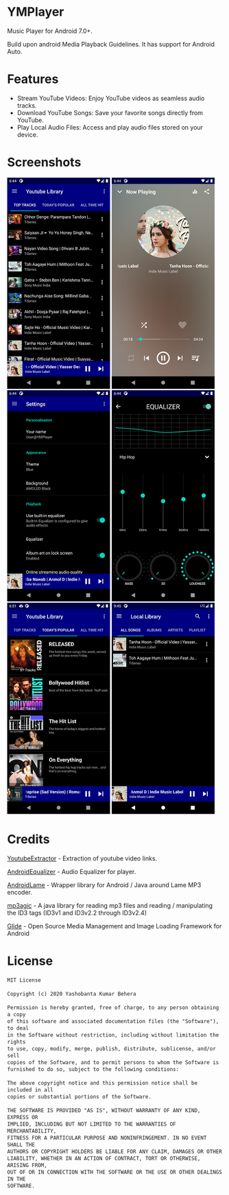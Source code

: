 # YMPlayer
Music Player for Android 7.0+.

Build upon android Media Playback Guidelines. It has support for Android Auto.

# Features
- Stream YouTube Videos: Enjoy YouTube videos as seamless audio tracks.
- Download YouTube Songs: Save your favorite songs directly from YouTube.
- Play Local Audio Files: Access and play audio files stored on your device.
  
# Screenshots
![](https://github.com/Yash-K-B/YMPlayer/blob/master/screenshots/screenshot1.png?raw=true)
![](https://github.com/Yash-K-B/YMPlayer/blob/master/screenshots/screenshot2.png?raw=true)
![](https://github.com/Yash-K-B/YMPlayer/blob/master/screenshots/screenshot3.png?raw=true)
![](https://github.com/Yash-K-B/YMPlayer/blob/master/screenshots/screenshot4.png?raw=true)
![](https://github.com/Yash-K-B/YMPlayer/blob/master/screenshots/screenshot5.png?raw=true)
![](https://github.com/Yash-K-B/YMPlayer/blob/master/screenshots/screenshot6.png?raw=true)


# Credits
[YoutubeExtractor](https://github.com/Yash-K-B/YoutubeExtractor) - Extraction of youtube video links.

[AndroidEqualizer](https://github.com/bullheadandplato/AndroidEqualizer) - Audio Equalizer for player.

[AndroidLame](https://github.com/naman14/TAndroidLame) - Wrapper library for Android / Java around Lame MP3 encoder.

[mp3agic](https://github.com/mpatric/mp3agic) - A java library for reading mp3 files and reading / manipulating the ID3 tags (ID3v1 and ID3v2.2 through ID3v2.4)

[Glide](https://github.com/bumptech/glide) - Open Source Media Management and Image Loading Framework for Android

# License

```
MIT License

Copyright (c) 2020 Yashobanta Kumar Behera

Permission is hereby granted, free of charge, to any person obtaining a copy
of this software and associated documentation files (the "Software"), to deal
in the Software without restriction, including without limitation the rights
to use, copy, modify, merge, publish, distribute, sublicense, and/or sell
copies of the Software, and to permit persons to whom the Software is
furnished to do so, subject to the following conditions:

The above copyright notice and this permission notice shall be included in all
copies or substantial portions of the Software.

THE SOFTWARE IS PROVIDED "AS IS", WITHOUT WARRANTY OF ANY KIND, EXPRESS OR
IMPLIED, INCLUDING BUT NOT LIMITED TO THE WARRANTIES OF MERCHANTABILITY,
FITNESS FOR A PARTICULAR PURPOSE AND NONINFRINGEMENT. IN NO EVENT SHALL THE
AUTHORS OR COPYRIGHT HOLDERS BE LIABLE FOR ANY CLAIM, DAMAGES OR OTHER
LIABILITY, WHETHER IN AN ACTION OF CONTRACT, TORT OR OTHERWISE, ARISING FROM,
OUT OF OR IN CONNECTION WITH THE SOFTWARE OR THE USE OR OTHER DEALINGS IN THE
SOFTWARE.
```
